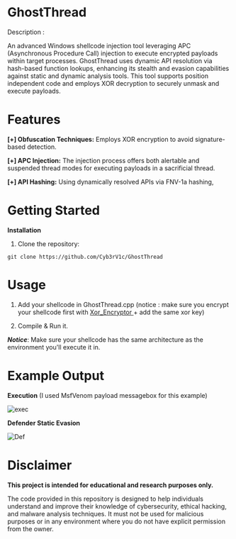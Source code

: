 # GhostThread


Description :

An advanced Windows shellcode injection tool leveraging APC (Asynchronous Procedure Call) injection to execute encrypted payloads within target processes. 
GhostThread uses dynamic API resolution via hash-based function lookups, enhancing its stealth and evasion capabilities against static and dynamic analysis tools. 
This tool supports position independent code and employs XOR decryption to securely unmask and execute payloads. 


# Features

**[+] Obfuscation Techniques:** Employs XOR encryption to avoid signature-based detection.

**[+] APC Injection:** The injection process offers both alertable and suspended thread modes for executing payloads in a sacrificial thread.

**[+] API Hashing:**  Using dynamically resolved APIs via FNV-1a hashing,


# Getting Started

**Installation**


1. Clone the repository:
```
git clone https://github.com/Cyb3rV1c/GhostThread
```


# Usage

1. Add your shellcode in GhostThread.cpp (notice : make sure you encrypt your shellcode first with [Xor_Encryptor ](https://github.com/Cyb3rV1c/Phantom/tree/main/Xor_Encryptor) + add the same xor key)

2. Compile & Run it.

***Notice***: Make sure your shellcode has the same architecture as the environment you'll execute it in.

# Example Output

**Execution** 
(I used MsfVenom payload messagebox for this example)

![exec](https://github.com/user-attachments/assets/3434667e-9fd6-461c-8c7c-91eda19073c3)


**Defender Static Evasion** 

![Def](https://github.com/user-attachments/assets/0dfdd730-b2eb-425f-8ec0-e34207e45d0e)





# Disclaimer
**This project is intended for educational and research purposes only.**

The code provided in this repository is designed to help individuals understand and improve their knowledge of cybersecurity, ethical hacking, and malware analysis techniques. It must not be used for malicious purposes or in any environment where you do not have explicit permission from the owner.
